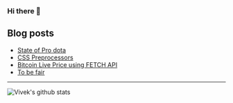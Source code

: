 ### Hi there 👋

<!--
**vivekmurali2k/vivekmurali2k** is a ✨ _special_ ✨ repository because its `README.md` (this file) appears on your GitHub profile.

Here are some ideas to get you started:

- 🔭 I’m currently working on ...
- 🌱 I’m currently learning ...
- 👯 I’m looking to collaborate on ...
- 🤔 I’m looking for help with ...
- 💬 Ask me about ...
- 📫 How to reach me: ...
- 😄 Pronouns: ...
- ⚡ Fun fact: ...
-->

## Blog posts

<!-- BLOG-POST-LIST:START -->
- [State of Pro dota](https://blog.vivekmurali.tech/state-of-pro-dota/)
- [CSS Preprocessors](https://blog.vivekmurali.tech/css-preprocessors/)
- [Bitcoin Live Price using FETCH API](https://blog.vivekmurali.tech/fetch-api/)
- [To be fair](https://blog.vivekmurali.tech/tbf/)
<!-- BLOG-POST-LIST:END -->

---

![Vivek's github stats](https://github-readme-stats.vercel.app/api?username=vivekmurali2k&theme=tokyonight&show_icons=true)
